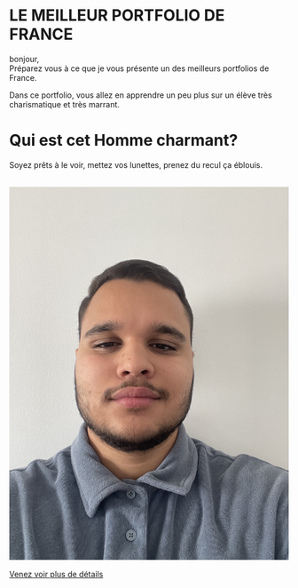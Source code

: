 # LE MEILLEUR PORTFOLIO DE FRANCE 
bonjour,
<br>Préparez vous à ce que je vous présente un des meilleurs portfolios de France.

Dans ce portfolio, vous allez en apprendre un peu plus sur un élève très charismatique et très marrant.

# Qui est cet Homme charmant?

 Soyez prêts à le voir, mettez vos lunettes, prenez du recul ça éblouis.
 

<br>!["Moi"](./asset/profil.jpg)

[Venez voir plus de détails](https://abdulrahman92c.github.io/Projet_portfolio/)